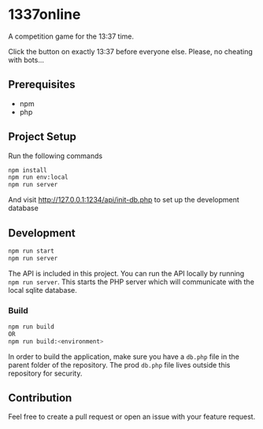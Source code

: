# 1337online

A competition game for the 13:37 time.

Click the button on exactly 13:37 before everyone else. Please, no cheating with bots...

## Prerequisites

- npm
- php

## Project Setup

Run the following commands

```sh
npm install
npm run env:local
npm run server
```

And visit http://127.0.0.1:1234/api/init-db.php to set up the development database

## Development

```sh
npm run start
npm run server
```

The API is included in this project. You can run the API locally by running `npm run server`. This starts the PHP server which will communicate with the local sqlite database.

### Build

```sh
npm run build
OR
npm run build:<environment>
```

In order to build the application, make sure you have a `db.php` file in the parent folder of the repository.
The prod `db.php` file lives outside this repository for security.

## Contribution

Feel free to create a pull request or open an issue with your feature request.
